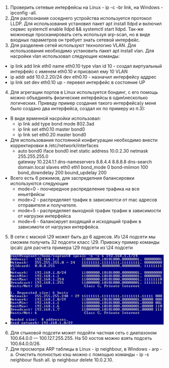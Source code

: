 1. Проверить сетевые интерфейсы на Linux - ip -c -br link, на Windows - ipconfig -all.
2. Для распознания соседнего устройства используется протокол LLDP. Для использования установил пакет apt install lldpd и включил сервис systemctl enable lldpd && systemctl start lldpd. Так-же можноеще просканировать сеть используя arp-scan, но в виде входных параметров он требует знать сетевой интерфейс.
3. Для разделеня сетей используют технологию VLAN. Для использования необходимо установить пакет apt install vlan. Для насройки vlan использовал следующие команды:
* ip link add link eth0 name eth0.10 type vlan id 10 - создал виртуальный интерфейс с именем eth0.10 и присвоил ему 10 VLAN
* ip addr add 10.0.2.20/24 dev eth0.10 - назначил интерфейсу аддрес
* ip link set dev eth0.10 up - перевел интерфейс в состояние UP
4. Для агрегации портов в Linux используется бондинг, с его помощь можно объединять физические интерфейсы в один\несколько логических. Приведу пример создания такого интерфейса(у меня было создано два интерфейса, создал их по примеру из п.3):
* В виде врменной насройки использовал:
  * ip link add type bond mode 802.3ad
  * ip link set eth0.10 master bond0
  * ip link set eth0.20 master bond0
* Для использования постоянной конфигурации необходимо внести корректировки в /etc/network/interfaces
  * auto bond0
    iface bond0 inet static
    address 10.0.2.30
    netmask 255.255.255.0    
    gateway 10.224.1.1
    dns-nameservers 8.8.4.4 8.8.8.8
    dns-search domain.local
        slaves eth0 eth1
        bond_mode 0
        bond-miimon 100
        bond_downdelay 200
        bound_updelay 200
* Всего есть 6 режимов, для заспределния балансировки используются следующие
  * mode=0 - поочередное распределение трафика на все иньетфейсы
  * mode=2 - распределяет трафик в зависимотси от mac адресов отправителя и получателя.
  * mode=5 - распределяет выходной трафик трафик в зависимости от нагрузки интерфейса
  * mode=6 - балансирует входящий и исходящий трафик в зависимоти от нагрузки интерфейса.
5. В сети с маской \29 может быть до 6 адресов. Из \24 подсети мы сможем получить 32 подсети класс \29. Привожу пример команды ipcalc для расчета примера \29 подсети из \24 подсети
* ![Task5](https://github.com/Atlipoka/devops_netology/blob/main/ComputerNetwork/Lecture2/CN2-task5.png)
6. Для стыковой подсети может подойти частная сеть с диапазоном 100.64.0.0 — 100.127.255.255. На 50 хостов можно взять подсеть 100.64.0.0/26.
7. Для просмотра ARP таблицы в Linux - ip  neighbour, в Windows - arp -a. Очистить полностью кэш можно с помощью команды - ip -s neighbour flush all. ip neighbour delete 10.0.2.10.
